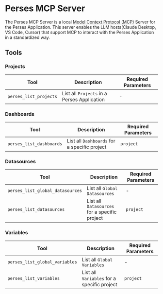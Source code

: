 # Perses MCP Server
The Perses MCP Server is a local [Model Context Protocol (MCP)](https://modelcontextprotocol.io/introduction) Server for the Perses Application. This server enables the LLM hosts(Claude Desktop, VS Code, Cursor) that support MCP to interact with the Perses Application in a standardized way.

## Tools


### Projects

| Tool                   | Description                                 | Required Parameters |
| ---------------------- | ------------------------------------------- | ------------------- |
| `perses_list_projects` | List all `Projects` in a Perses Application | -                   |

### Dashboards

| Tool                     | Description                                  | Required Parameters |
| ------------------------ | -------------------------------------------- | ------------------- |
| `perses_list_dashboards` | List all `Dashboards` for a specific project | `project`           |


### Datasources

| Tool                             | Description                                   | Required Parameters |
| -------------------------------- | --------------------------------------------- | ------------------- |
| `perses_list_global_datasources` | List all `Global Datasources`                 | -                   |
| `perses_list_datasources`        | List all `Datasources` for a specific project | `project`           |

### Variables

| Tool                           | Description                                 | Required Parameters |
| ------------------------------ | ------------------------------------------- | ------------------- |
| `perses_list_global_variables` | List all `Global Variables`                 | -                   |
| `perses_list_variables`        | List all `Variables` for a specific project | `project`           |


